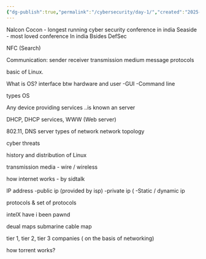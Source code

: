 ```yaml
---
{"dg-publish":true,"permalink":"/cybersecurity/day-1/","created":"2025-02-01T22:36:51.469+05:30","updated":"2025-02-01T22:59:03.222+05:30"}
---
```


Nalcon
Cocon - longest running cyber security conference in india
Seaside - most loved conference In india
Bsides
DefSec

NFC (Search)

Communication:
sender
receiver
transmission medium
message
protocols

basic of Linux.

What is OS?
interface btw hardware and user
-GUI
-Command line

types OS

Any device providing services ..is known an server

DHCP, DHCP services, WWW (Web server)

802.11, DNS server
types of network
network topology

cyber threats

history and distribution of Linux

transmission media - wire / wireless 

how internet works - by sidtalk

IP address
-public ip (provided by isp)
-private ip (
-Static / dynamic ip

protocols & set of protocols

intelX
have i been pawnd

deual maps
submarine cable map

tier 1, tier 2, tier 3 companies ( on the basis of networking)

how torrent works?